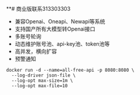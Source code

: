 **# 商业版联系313303303

- 兼容Openai、Oneapi、Newapi等系统
- 支持国产所有大模型转Openai接口
- 多账号轮询
- 动态维护账号池、api-key池、token池等
- 高并发，横向扩容
- 预警通知



```shell
docker run -d --name=all-free-api -p 8080:8080 \
  --log-driver json-file \
  --log-opt max-size=1m \
  --log-opt max-file=10
```